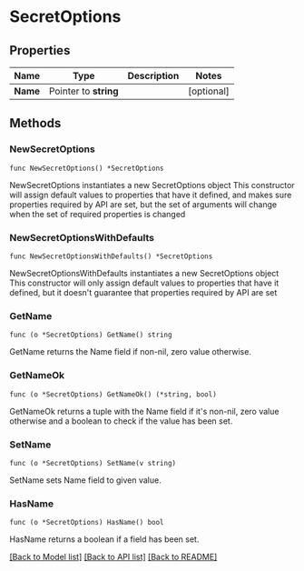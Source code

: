 # SecretOptions

## Properties

Name | Type | Description | Notes
------------ | ------------- | ------------- | -------------
**Name** | Pointer to **string** |  | [optional] 

## Methods

### NewSecretOptions

`func NewSecretOptions() *SecretOptions`

NewSecretOptions instantiates a new SecretOptions object
This constructor will assign default values to properties that have it defined,
and makes sure properties required by API are set, but the set of arguments
will change when the set of required properties is changed

### NewSecretOptionsWithDefaults

`func NewSecretOptionsWithDefaults() *SecretOptions`

NewSecretOptionsWithDefaults instantiates a new SecretOptions object
This constructor will only assign default values to properties that have it defined,
but it doesn't guarantee that properties required by API are set

### GetName

`func (o *SecretOptions) GetName() string`

GetName returns the Name field if non-nil, zero value otherwise.

### GetNameOk

`func (o *SecretOptions) GetNameOk() (*string, bool)`

GetNameOk returns a tuple with the Name field if it's non-nil, zero value otherwise
and a boolean to check if the value has been set.

### SetName

`func (o *SecretOptions) SetName(v string)`

SetName sets Name field to given value.

### HasName

`func (o *SecretOptions) HasName() bool`

HasName returns a boolean if a field has been set.


[[Back to Model list]](../README.md#documentation-for-models) [[Back to API list]](../README.md#documentation-for-api-endpoints) [[Back to README]](../README.md)


